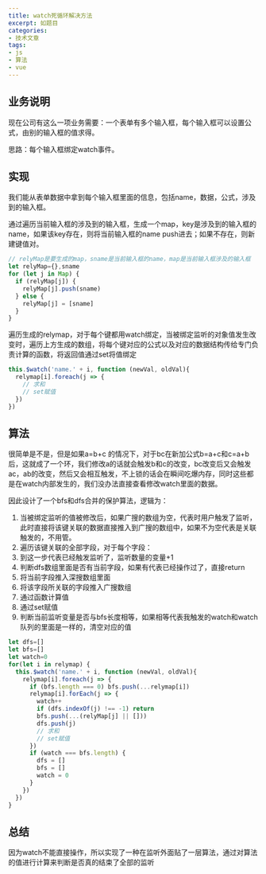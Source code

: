 ```yaml
---
title: watch死循环解决方法
excerpt: 如题目
categories:
- 技术文章
tags:
- js
- 算法
- vue
---
```


## 业务说明
现在公司有这么一项业务需要：一个表单有多个输入框，每个输入框可以设置公式，由别的输入框的值求得。

思路：每个输入框绑定watch事件。

## 实现
我们能从表单数据中拿到每个输入框里面的信息，包括name，数据，公式，涉及到的输入框。

通过遍历当前输入框的涉及到的输入框，生成一个map，key是涉及到的输入框的name，如果该key存在，则将当前输入框的name push进去；如果不存在，则新建键值对。
```javascript
// relyMap是要生成的map，sname是当前输入框的name，map是当前输入框涉及的输入框
let relyMap={},sname
for (let j in Map) {
  if (relyMap[j]) {
    relyMap[j].push(sname)
  } else {
    relyMap[j] = [sname]
  }
}
```

遍历生成的relymap，对于每个键都用watch绑定，当被绑定监听的对象值发生改变时，遍历上方生成的数组，将每个键对应的公式以及对应的数据结构传给专门负责计算的函数，将返回值通过set将值绑定
```javascript
this.$watch('name.' + i, function (newVal, oldVal){
  relymap[i].foreach(j => {
    // 求和
    // set赋值
  })
})
```

## 算法
很简单是不是，但是如果a=b+c 的情况下，对于bc在新加公式b=a+c和c=a+b后，这就成了一个环，我们修改a的话就会触发b和c的改变，bc改变后又会触发ac，ab的改变，然后又会相互触发，不上锁的话会在瞬间吃爆内存，同时这些都是在watch内部发生的，我们没办法直接查看修改watch里面的数据。

因此设计了一个bfs和dfs合并的保护算法，逻辑为：
1. 当被绑定监听的值被修改后，如果广搜的数组为空，代表时用户触发了监听，此时直接将该键关联的数据直接推入到广搜的数组中，如果不为空代表是关联触发的，不用管。
2. 遍历该键关联的全部字段，对于每个字段：
3. 到这一步代表已经触发监听了，监听数量的变量+1
4. 判断dfs数组里面是否有当前字段，如果有代表已经操作过了，直接return
5. 将当前字段推入深搜数组里面
6. 将该字段所关联的字段推入广搜数组
7. 通过函数计算值
8. 通过set赋值
9. 判断当前监听变量是否与bfs长度相等，如果相等代表我触发的watch和watch队列的里面是一样的，清空对应的值

```javascript
let dfs=[]
let bfs=[]
let watch=0
for(let i in relymap) {
  this.$watch('name.' + i, function (newVal, oldVal){
    relymap[i].foreach(j => {
      if (bfs.length === 0) bfs.push(...relymap[i])
      relymap[i].forEach(j => {
        watch++
        if (dfs.indexOf(j) !== -1) return
        bfs.push(...(relyMap[j] || []))
        dfs.push(j)
        // 求和
        // set赋值
      })
      if (watch === bfs.length) {
        dfs = []
        bfs = []
        watch = 0
      }
    })
  })
}
```

## 总结
因为watch不能直接操作，所以实现了一种在监听外面贴了一层算法，通过对算法的值进行计算来判断是否真的结束了全部的监听

